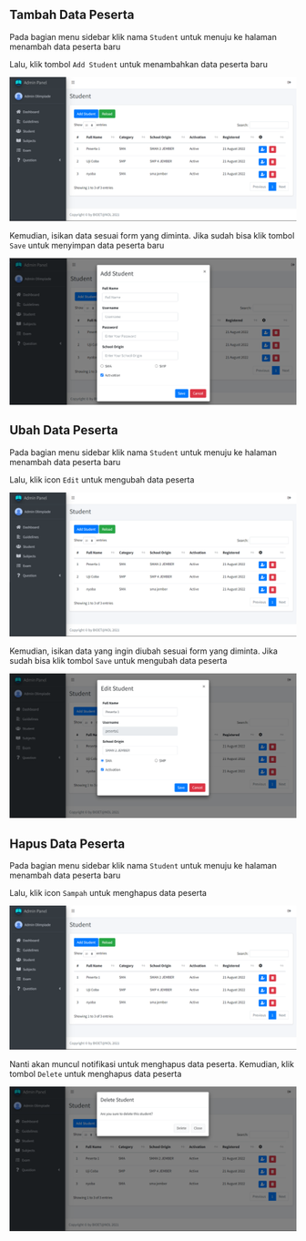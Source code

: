 ## Tambah Data Peserta

Pada bagian menu sidebar klik nama `Student` untuk menuju ke halaman menambah data peserta baru

Lalu, klik tombol `Add Student` untuk menambahkan data peserta baru

![Daftar Peserta](_images/student/daftar_peserta.png "Daftar Peserta")

Kemudian, isikan data sesuai form yang diminta. Jika sudah bisa klik tombol `Save` untuk menyimpan data peserta baru

![Tambah Peserta](_images/student/tambah_peserta.png "Tambah Peserta")

## Ubah Data Peserta

Pada bagian menu sidebar klik nama `Student` untuk menuju ke halaman menambah data peserta baru

Lalu, klik icon `Edit` untuk mengubah data peserta

![Daftar Peserta](_images/student/daftar_peserta.png "Daftar Peserta")

Kemudian, isikan data yang ingin diubah sesuai form yang diminta. Jika sudah bisa klik tombol `Save` untuk mengubah data peserta

![Ubah Peserta](_images/student/ubah_peserta.png "Ubah student")

## Hapus Data Peserta

Pada bagian menu sidebar klik nama `Student` untuk menuju ke halaman menambah data peserta baru

Lalu, klik icon `Sampah` untuk menghapus data peserta

![Daftar Peserta](_images/student/daftar_peserta.png "Daftar Peserta")

Nanti akan muncul notifikasi untuk menghapus data peserta. Kemudian, klik tombol `Delete` untuk menghapus data peserta

![Hapus Peserta](_images/student/hapus_peserta.png "Hapus student")
